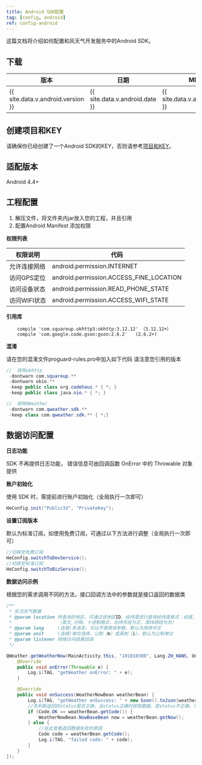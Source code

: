 ```yaml
---
title: Android SDK配置
tag: [config, android]
ref: config-android
---
```


这篇文档将介绍如何配置和风天气开发服务中的Android SDK。
     
## 下载 

|版本|日期|MD5|下载|
|---|---|---|---|
|{{ site.data.v.android.version }}|{{ site.data.v.android.date }}|{{ site.data.v.android.md5 }}|[下载]({{ site.data.v.android.dllink }})|

## 创建项目和KEY

请确保你已经创建了一个Android SDK的KEY，否则请参考[项目和KEY](/docs/configuration/project-and-key/)。

## 适配版本

Android 4.4+

## 工程配置

1. 解压文件，将文件夹内jar放入您的工程，并且引用
2. 配置Android Manifest 添加权限

**权限列表**

权限说明 | 代码
--------- | -------------
允许连接网络 | android.permission.INTERNET
访问GPS定位 | android.permission.ACCESS_FINE_LOCATION
访问设备状态 | android.permission.READ_PHONE_STATE
访问WIFI状态 | android.permission.ACCESS_WIFI_STATE

**引用库**

```
    compile 'com.squareup.okhttp3:okhttp:3.12.12' （3.12.12+）
    compile 'com.google.code.gson:gson:2.6.2'   (2.6.2+)
```

**混淆**

请在您的混淆文件proguard-rules.pro中加入如下代码
请注意您引用的版本

```java
//  排除okhttp
 -dontwarn com.squareup.**
 -dontwarn okio.**
 -keep public class org.codehaus.* { *; }
 -keep public class java.nio.* { *; }

//  排除QWeather
 -dontwarn com.qweather.sdk.**
 -keep class com.qweather.sdk.** { *;}
```
 
## 数据访问配置

**日志功能**

SDK 不再提供日志功能， 错误信息可由回调函数 OnError 中的 Throwable 对象提供

**账户初始化**

使用 SDK 时，需提前进行账户初始化（全局执行一次即可）

```java
HeConfig.init("PublicId", "PrivateKey");
```

**设置订阅版本**

默认为标准订阅，如使用免费订阅，可通过以下方法进行调整（全局执行一次即可）
 
```java
//切换至免费订阅
HeConfig.switchToDevService();
//切换至标准订阅
HeConfig.switchToBizService();
```

**数据访问示例**

根据您的需求调用不同的方法，接口回调方法中的参数就是接口返回的数据类

```java
/**
 * 实况天气数据
 * @param location 所查询的地区，可通过该地区ID、经纬度进行查询经纬度格式：经度,纬度
 *                 （英文,分隔，十进制格式，北纬东经为正，南纬西经为负)
 * @param lang     (选填)多语言，可以不使用该参数，默认为简体中文
 * @param unit     (选填)单位选择，公制（m）或英制（i），默认为公制单位
 * @param listener 网络访问结果回调
 */

QWeather.getWeatherNow(MainActivity.this, "101010300", Lang.ZH_HANS, Unit.METRIC, new QWeather.OnResultWeatherNowListener() {
    @Override
    public void onError(Throwable e) {
        Log.i(TAG, "getWeather onError: " + e);
    }

    @Override
    public void onSuccess(WeatherNowBean weatherBean) {
        Log.i(TAG, "getWeather onSuccess: " + new Gson().toJson(weatherBean));
        //先判断返回的status是否正确，当status正确时获取数据，若status不正确，可查看status对应的Code值找到原因
        if (Code.OK == weatherBean.getCode()) {
            WeatherNowBean.NowBaseBean now = weatherBean.getNow();
        } else {
            //在此查看返回数据失败的原因
            Code code = weatherBean.getCode();
            Log.i(TAG, "failed code: " + code);
        }
    }
});
```
